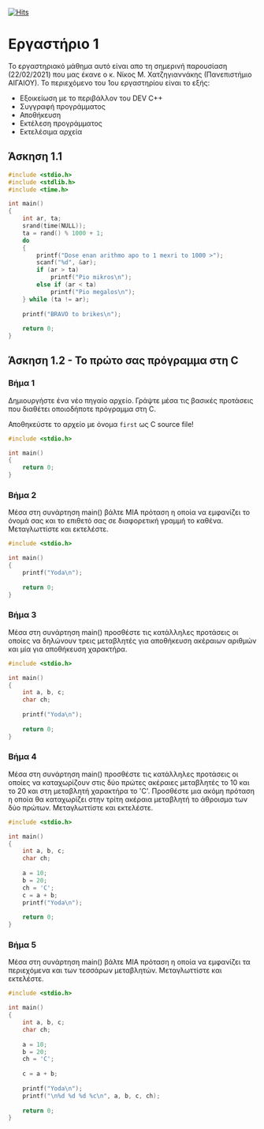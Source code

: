 [![Hits](https://hits.seeyoufarm.com/api/count/incr/badge.svg?url=https%3A%2F%2Feffie375.github.io%2FTPTE-AEGEAN&count_bg=%23E3802B&title_bg=%2307359E&icon=internetarchive.svg&icon_color=%23E7E7E7&title=%CE%A0%CF%81%CE%BF%CE%B2%CE%BF%CE%BB%CE%AD%CF%82&edge_flat=false)](https://hits.seeyoufarm.com)

# Εργαστήριο 1

Το εργαστηριακό μάθημα αυτό είναι απο τη σημερινή παρουσίαση (22/02/2021) που μας έκανε ο κ. Νίκος Μ. Χατζηγιαννάκης (Πανεπιστήμιο ΑΙΓΑΙΟΥ). Το περιεχόμενο του 1ου εργαστηρίου είναι το εξής:

- Εξοικείωση µε το περιβάλλον του DEV C++
- Συγγραφή προγράµµατος
- Αποθήκευση
- Εκτέλεση προγράµµατος
- Εκτελέσιµα αρχεία

## Άσκηση 1.1

```c
#include <stdio.h>
#include <stdlib.h>
#include <time.h>

int main()
{
    int ar, ta;
    srand(time(NULL));
    ta = rand() % 1000 + 1;
    do
    {
        printf("Dose enan arithmo apo to 1 mexri to 1000 >");
        scanf("%d", &ar);
        if (ar > ta) 
            printf("Pio mikros\n");
        else if (ar < ta) 
            printf("Pio megalos\n");
    } while (ta != ar);
    
    printf("BRAVO to brikes\n");
    
    return 0;
}
```

## Άσκηση 1.2 - Το πρώτο σας πρόγραµµα στη C

### Βήμα 1

∆ηµιουργήστε ένα νέο πηγαίο αρχείο. Γράψτε µέσα τις βασικές προτάσεις που διαθέτει
οποιοδήποτε πρόγραµµα στη C.

Αποθηκεύστε το αρχείο µε όνοµα `first` ως C source file!

```c
#include <stdio.h>

int main()
{
    return 0;
}
```

### Βήμα 2

Μέσα στη συνάρτηση main() βάλτε ΜΙΑ πρόταση η οποία να εµφανίζει το όνοµά σας και
το επιθετό σας σε διαφορετική γραµµή το καθένα. Μεταγλωττίστε και εκτελέστε.

```c
#include <stdio.h>

int main()
{
    printf("Yoda\n");
    
    return 0;
}
```

### Βήμα 3

Μέσα στη συνάρτηση main() προσθέστε τις κατάλληλες προτάσεις οι οποίες να δηλώνουν
τρεις µεταβλητές για αποθήκευση ακέραιων αριθµών και µία για αποθήκευση χαρακτήρα.

```c
#include <stdio.h>

int main()
{
    int a, b, c;
    char ch;
    
    printf("Yoda\n");
    
    return 0;
}
```

### Βήμα 4

Μέσα στη συνάρτηση main() προσθέστε τις κατάλληλες προτάσεις οι οποίες να
καταχωρίζουν στις δύο πρώτες ακέραιες µεταβλητές το 10 και το 20 και στη µεταβλητή
χαρακτήρα το 'C'. Προσθέστε µια ακόµη πρόταση η οποία θα καταχωρίζει στην τρίτη
ακέραια µεταβλητή το άθροισµα των δύο πρώτων. Μεταγλωττίστε και εκτελέστε.

```c
#include <stdio.h>

int main()
{
    int a, b, c;
    char ch;
    
    a = 10;
    b = 20;
    ch = 'C';
    c = a + b;
    printf("Yoda\n");
    
    return 0;
}
```

### Βήμα 5

Μέσα στη συνάρτηση main() βάλτε ΜΙΑ πρόταση η οποία να εµφανίζει τα περιεχόµενα
και των τεσσάρων µεταβλητών. Μεταγλωττίστε και εκτελέστε.

```c
#include <stdio.h>

int main()
{
    int a, b, c;
    char ch;
    
    a = 10;
    b = 20;
    ch = 'C';
    
    c = a + b;
    
    printf("Yoda\n");
    printf("\n%d %d %d %c\n", a, b, c, ch);
    
    return 0;
}
```
